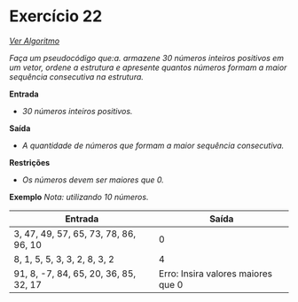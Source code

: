# Exercício 22

[*Ver Algoritmo*](Algoritmo22.md)

*Faça um pseudocódigo que:a. armazene 30 números inteiros positivos em um vetor, ordene a estrutura e apresente quantos números formam a maior sequência consecutiva na estrutura.*

**Entrada**
- *30 números inteiros positivos.*

**Saída**
- *A quantidade de números que formam a maior sequência consecutiva.*

**Restrições**
- *Os números devem ser maiores que 0.*

**Exemplo**
*Nota: utilizando 10 números.*

| Entrada                                            | Saída  |
| -------------------------------------------------- | ------ |
| 3, 47, 49, 57, 65, 73, 78, 86, 96, 10               | 0     |
| 8, 1, 5, 5, 3, 3, 2, 8, 3, 2                     | 4    |
| 91, 8, -7, 84, 65, 20, 36, 85, 32, 17               | Erro: Insira valores maiores que 0 |
